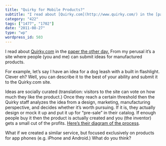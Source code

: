 ```yaml
---
title: "Quirky for Mobile Products?"
subtitle: "I read about [Quirky.com](http://www.quirky.com/) in the [paper the other day.](http://www.nytimes.c..."
category: "422"
tags: ["1477", "1702"]
date: "2011-08-27"
type: "wp"
wordpress_id: 503
---
```

I read about [Quirky.com](http://www.quirky.com/) in the [paper the other day.](http://www.nytimes.com/2011/08/25/garden/ben-kaufman-quirkycom-founder-on-problem-solving-qa.html) From my perusal it’s a site where people (you and me) can submit ideas for manufactured products.

For example, let’s say I have an idea for a dog leash with a built in flashlight. Clever eh? Well, you can describe it to the best of your ability and submit it to the Quirky.com site.

Ideas are socially curated (translation: visitors to the site can vote on how much they like the product.) Once they reach a certain threshold then the Quirky staff analyzes the idea from a design, marketing, manufacturing perspective, and decides whether it’s worth pursuing. If it is, they actually design or mock it up and put it up for “pre-sale” in their catalog. If enough people buy it then the product is actually created and you (the inventor) gets a small cut of the profits. [Here’s their diagram of the process](http://www.quirky.com/learn).

What if we created a similar service, but focused exclusively on products for app phones (e.g. iPhone and Android.) What do you think?